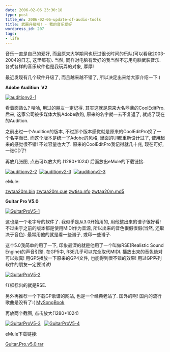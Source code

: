 ```yaml
---
date: 2006-02-06 23:30:18
type: post
title_en: 2006-02-06-update-of-audio-tools
title: 武器升级啦! - 我的音乐爱好
wordpress_id: 207
tags:
- life
---
```


音乐一直是自己的爱好, 而且原来大学期间也玩过很长时间的乐队(可以看我2003-2004的日志, 这里都有). 当然, 同样对电脑有爱好的我当然不忘用电脑武装音乐. 各式各样的音乐软件也是我玩弄的对象, 厚厚!

最近发现有几个软件升级了, 而且越来越不错了, 所以决定出来给大家介绍一下:)

**Adobe Audition  V2**

[![auditionv2-1](http://nickcheng.zoto.com/img/45/ad21676b392439439c089ac00faa3029-.jpg)](http://nickcheng.zoto.com/img/original/ad21676b392439439c089ac00faa3029-.jpg)

看着面熟么? 哈哈, 用过的朋友一定记得. 其实这就是原来大名鼎鼎的CoolEditPro. 后来, 这家公司被多媒体大腕Adobe收购, 原来的名字就一去不复返了, 就成了现在的Audition.

之前出过一个Audition的版本, 不过那个版本感觉就是原来的CoolEditPro换了一个名字而已. 而这个版本是统一了Adobe的风格, 里面的UI都重新设计过了, 使用起来的感觉很不错! 不过容量也大了. 原来的CoolEditPro我记得就几十兆, 现在可好, 一张CD了!

再放几张图, 点击可以放大的.(1280*1024) 后面放出eMule的下载链接.

[![auditionv2-2](http://nickcheng.zoto.com/img/24/df50b2372fb0d9f5040c07e19bce42b6-.jpg)](http://nickcheng.zoto.com/img/original/df50b2372fb0d9f5040c07e19bce42b6-.jpg)  [![auditionv2-3](http://nickcheng.zoto.com/img/24/7277643fb9713fcde7c38cb5d6c5286d-.jpg)](http://nickcheng.zoto.com/img/original/7277643fb9713fcde7c38cb5d6c5286d-.jpg)  [![auditionv2-3](http://nickcheng.zoto.com/img/24/21ae3ac300e65580399d8eb60c6d6f6c-.jpg)](http://nickcheng.zoto.com/img/original/21ae3ac300e65580399d8eb60c6d6f6c-.jpg)

eMule:

[zwtaa20m.bin](ed2k://|file|zwtaa20m.bin|738144624|032032486255F47830984C3A9150FE2E|h=UYOWX575C2GOXDECMWHHITEKLRX3V5PV|/)
[zwtaa20m.cue](ed2k://|file|zwtaa20m.cue|74|2AED24B024B6AB24683B7C1C0584B6BD|h=3SGPMMHQAC7MU5ZYFM6D5A5Q3XABUCQX|/)
[zwtiso.nfo](ed2k://|file|zwtiso.nfo|6536|04E467972B178D015C7FBEBD0E4F85A9|h=RZUHWTOSGN772YMYDPEU2AZLFXD63YRJ|/)
[zwtaa20m.md5](ed2k://|file|zwtaa20m.md5|94|AEABCE54CCF795EABB495B800EABC97E|h=DMY55GOBRFDAC6CUTNMY6YOVGUGZNJIP|/)

**Guitar Pro V5.0**

[![GuitarProV5-1](http://nickcheng.zoto.com/img/45/f55a45f63270b1f905e4ca1cf995d930-.jpg)](http://nickcheng.zoto.com/img/original/f55a45f63270b1f905e4ca1cf995d930-.jpg)

这也是一个老字号的软件了. 我似乎是从3.0开始用的, 用他整出来的谱子很好看! 不过由于之前的版本都是使用MIDI作为音源, 所以出来的音色很假很假(当然, 还取决于音色). 最常用他的就是看一些谱子, 或印一些谱子.

这个5.0我简单的用了一下, 印象最深的就是他用了一个叫做RSE(Realistic Sound Engine)的声音引擎. 在GP5中, RSE几乎可以完全取代MIDI. 播放出来的音色绝对可以拟真! 用GP5播放一下原来的GP4文件, 也能得到很不错的效果! 用过GP系列软件的朋友一定要试试!

[![GuitarProV5-2](http://nickcheng.zoto.com/img/45/4bea53b5c31d69dc687b044dccafc02d-.jpg)](http://nickcheng.zoto.com/img/original/4bea53b5c31d69dc687b044dccafc02d-.jpg)

红框标出的就是RSE.

另外再推荐一个下载GP歌谱的网站, 也是一个经典老站了. 国外的啊! 国内的流行歌曲是没有了:(
[MySongBook](http://www.mysongbook.com)

再放两个截图, 点击放大(1280*1024)

[![GuitarProV5-3](http://nickcheng.zoto.com/img/24/7540d17638ee5c5b556e5b691f4e3d07-.jpg)](http://nickcheng.zoto.com/img/original/7540d17638ee5c5b556e5b691f4e3d07-.jpg)   [![GuitarProV5-4](http://nickcheng.zoto.com/img/24/21c7b6ec873fdb605416e979e9d6c4ad-.jpg)](http://nickcheng.zoto.com/img/original/21c7b6ec873fdb605416e979e9d6c4ad-.jpg)

eMule下载链接:

[Guitar.Pro.v5.0.rar](ed2k://|file|Guitar.Pro.v5.0.rar|175292703|041324C6CB16CB281F6FF4E8FB89224C|h=EYBRLXPLN2RJGZDGONKCBTJLI3HMLC5B|/)
